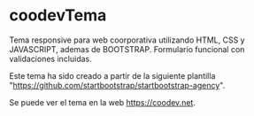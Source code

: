 # coodevTema

Tema responsive para web coorporativa utilizando HTML, CSS y JAVASCRIPT, ademas de BOOTSTRAP.
Formulario funcional con validaciones incluidas.

Este tema ha sido creado a partir de la siguiente plantilla "https://github.com/startbootstrap/startbootstrap-agency".

Se puede ver el tema en la web https://coodev.net.
